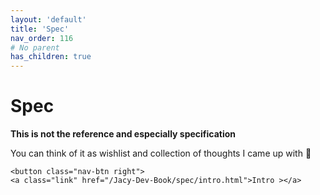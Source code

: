```yaml
---
layout: 'default'
title: 'Spec'
nav_order: 116
# No parent
has_children: true
---
```


# Spec

**This is not the reference and especially specification**

You can think of it as wishlist and collection of thoughts I came up with 🙂
<div class="nav-btn-block">
    
    <button class="nav-btn right">
    <a class="link" href="/Jacy-Dev-Book/spec/intro.html">Intro ></a>
</button>

</div>
